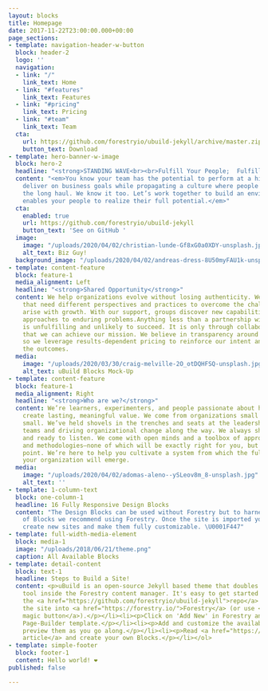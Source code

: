 ```yaml
---
layout: blocks
title: Homepage
date: 2017-11-22T23:00:00.000+00:00
page_sections:
- template: navigation-header-w-button
  block: header-2
  logo: ''
  navigation:
  - link: "/"
    link_text: Home
  - link: "#features"
    link_text: Features
  - link: "#pricing"
    link_text: Pricing
  - link: "#team"
    link_text: Team
  cta:
    url: https://github.com/forestryio/ubuild-jekyll/archive/master.zip
    button_text: Download
- template: hero-banner-w-image
  block: hero-2
  headline: "<strong>STANDING WAVE<br><br>Fulfill Your People;  Fulfill Your Purpose</strong>"
  content: "<em>You know your team has the potential to perform at a higher level–to
    deliver on business goals while propagating a culture where people thrive for
    the long haul. We know it too. Let’s work together to build an environment that
    enables your people to realize their full potential.</em>"
  cta:
    enabled: true
    url: https://github.com/forestryio/ubuild-jekyll
    button_text: 'See on GitHub '
  image:
    image: "/uploads/2020/04/02/christian-lunde-Gf8xG0a0XDY-unsplash.jpg"
    alt_text: Biz Guy!
  background_image: "/uploads/2020/04/02/andreas-dress-8U50myFAU1k-unsplash.jpg"
- template: content-feature
  block: feature-1
  media_alignment: Left
  headline: "<strong>Shared Opportunity</strong>"
  content: We help organizations evolve without losing authenticity. We serve teams
    that need different perspectives and practices to overcome the challenges that
    arise with growth. With our support, groups discover new capabilities and fresh
    approaches to enduring problems.Anything less than a partnership with our clients
    is unfulfilling and unlikely to succeed. It is only through collaborative relationships
    that we can achieve our mission. We believe in transparency around cost and value,
    so we leverage results-dependent pricing to reinforce our intent and stake in
    the outcomes.
  media:
    image: "/uploads/2020/03/30/craig-melville-2O_otDQHFSQ-unsplash.jpg"
    alt_text: uBuild Blocks Mock-Up
- template: content-feature
  block: feature-1
  media_alignment: Right
  headline: "<strong>Who are we?</strong>"
  content: We’re learners, experimenters, and people passionate about helping others
    create lasting, meaningful value. We come from organizations small and not so
    small. We’ve held shovels in the trenches and seats at the leadership table, developing
    teams and driving organizational change along the way. We always show up curious
    and ready to listen. We come with open minds and a toolbox of approaches, disciplines,
    and methodologies–none of which will be exactly right for you, but that’s the
    point. We’re here to help you cultivate a system from which the full force of
    your organization will emerge.
  media:
    image: "/uploads/2020/04/02/adomas-aleno--ySLeov8m_8-unsplash.jpg"
    alt_text: ''
- template: 1-column-text
  block: one-column-1
  headline: 16 Fully Responsive Design Blocks
  content: "The Design Blocks can be used without Forestry but to harness the power
    of Blocks we recommend using Forestry. Once the site is imported you can immediately
    create new sites and make them fully customizable. \U0001F447"
- template: full-width-media-element
  block: media-1
  image: "/uploads/2018/06/21/theme.png"
  caption: All Available Blocks
- template: detail-content
  block: text-1
  headline: Steps to Build a Site!
  content: <p>uBuild is an open-source Jekyll based theme that doubles as a builder
    tool inside the Forestry content manager. It's easy to get started!</p><ol><li><p>Fork
    the <a href="https://github.com/forestryio/ubuild-jekyll">repo</a> and import
    the site into <a href="https://forestry.io/">Forestry</a> (or use <a href="https://forestry.io/blog/ubuild-a-new-theme-for-static-sites-using-blocks#even-quicker-start">our
    magic button</a>).</p></li><li><p>Click on 'Add New' in Forestry and select the
    Page-Builder template.</p></li><li><p>Add and customize the available Blocks and
    preview them as you go along.</p></li><li><p>Read <a href="https://forestry.io/blog/ubuild-a-new-theme-for-static-sites-using-blocks/">our
    article</a> and create your own Blocks.</p></li></ol>
- template: simple-footer
  block: footer-1
  content: Hello world! ❤︎
published: false

---
```

